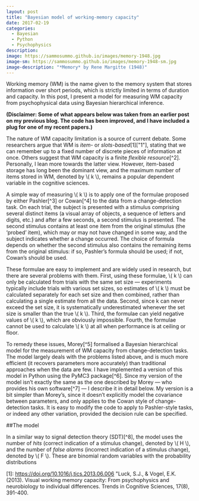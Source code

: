 ```yaml
---
layout: post
title: "Bayesian model of working-memory capacity"
date: 2017-02-19
categories:
  - Bayesian
  - Python
  - Psychophysics
description:
image: https://sammosummo.github.io/images/memory-1948.jpg
image-sm: https://sammosummo.github.io/images/memory-1948-sm.jpg
image-description: "*Memory* by Rene Margitte (1948)"
---
```


Working memory (WM) is the name given to the memory system that stores information over short periods, which is strictly limited in terms of duration and capacity. In this post, I present a model for measuring WM capacity from psychophysical data using Bayesian hierarchical inference.

**(Disclaimer: Some of what appears below was taken from an earlier post on my previous blog. The code has been improved, and I have included a plug for one of my recent papers.)**

The nature of WM capacity limitation is a source of current debate. Some researchers argue that WM is *item-* or *slots-based*[1]["1"], stating that we can remember up to a fixed number of discrete pieces of information at once. Others suggest that WM capacity is a finite *flexible resource*[^2]. Personally, I lean more towards the latter view. However, item-based storage has long been the dominant view, and the maximum number of items stored in WM, denoted by \\( k \\), remains a popular dependent variable in the cognitive sciences.

A simple way of measuring \\( k \\) is to apply one of the formulae proposed by either Pashler[^3] or Cowan[^4] to the data from a change-detection task. On each trial, the subject is presented with a stimulus comprising several distinct items (a visual array of objects, a sequence of letters and digits, etc.) and after a few seconds, a second stimulus is presented. The second stimulus contains at least one item from the original stimulus (the ‘probed’ item), which may or may not have changed in some way, and the subject indicates whether a change occurred. The choice of formula depends on whether the second stimulus also contains the remaining items from the original stimulus: if so, Pashler’s formula should be used; if not, Cowan’s should be used.

These formulae are easy to implement and are widely used in research, but there are several problems with them. First, using these formulae, \\( k \\) can only be calculated from trials with the same set size — experiments typically include trials with various set sizes, so estimates of  \\( k \\) must be calculated separately for each set size and then combined, rather than calculating a single estimate from all the data. Second, since k can never exceed the set size, it is systematically underestimated whenever the set size is smaller than the true  \\( k \\). Third, the formulae can yield negative values of  \\( k \\), which are obviously impossible. Fourth, the formulae cannot be used to calculate  \\( k \\) at all when performance is at ceiling or floor.

To remedy these issues, Morey[^5] formalised a Bayesian hierarchical model for the measurement of WM capacity from change-detection tasks. The model largely deals with the problems listed above, and is much more efficient (it recovers parameters more accurately) than traditional approaches when the data are few. I have implemented a version of this model in Python using the PyMC3 package[^6]. Since my version of the model isn’t exactly the same as the one described by Morey — who provides his own software[^7] — I describe it in detail below. My version is a bit simpler than Morey’s, since it doesn’t explicitly model the covariance between parameters, and only applies to the Cowan style of change-detection tasks. It is easy to modify the code to apply to Pashler-style tasks, or indeed any other variation, provided the decision rule can be specified.

##The model

In a similar way to signal detection theory (SDT)[^8], the model uses the number of *hits* (correct indication of a stimulus change), denoted by \\( H \\), and the number of *false alarms* (incorrect indication of a stimulus change), denoted by \\( F \\). These are binomial random variables with the probability distributions


[1]: https://doi.org/10.1016/j.tics.2013.06.006 "Luck, S.J., & Vogel, E.K. (2013). Visual working memory capacity: From psychophysics and neurobiology to individual differences. Trends in Cognitive Sciences, 17(8), 391-400.

